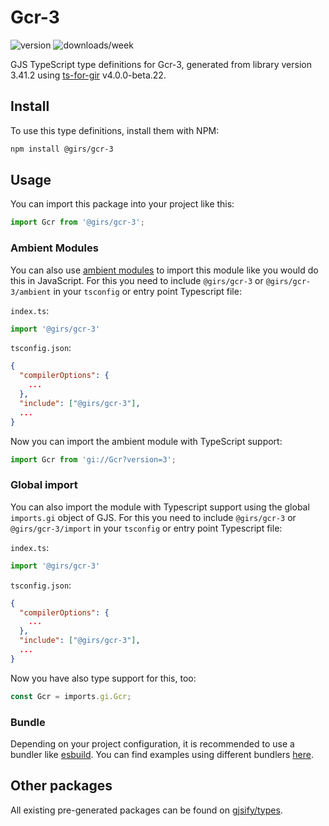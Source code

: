 
# Gcr-3

![version](https://img.shields.io/npm/v/@girs/gcr-3)
![downloads/week](https://img.shields.io/npm/dw/@girs/gcr-3)


GJS TypeScript type definitions for Gcr-3, generated from library version 3.41.2 using [ts-for-gir](https://github.com/gjsify/ts-for-gir) v4.0.0-beta.22.


## Install

To use this type definitions, install them with NPM:
```bash
npm install @girs/gcr-3
```

## Usage

You can import this package into your project like this:
```ts
import Gcr from '@girs/gcr-3';
```

### Ambient Modules

You can also use [ambient modules](https://github.com/gjsify/ts-for-gir/tree/main/packages/cli#ambient-modules) to import this module like you would do this in JavaScript.
For this you need to include `@girs/gcr-3` or `@girs/gcr-3/ambient` in your `tsconfig` or entry point Typescript file:

`index.ts`:
```ts
import '@girs/gcr-3'
```

`tsconfig.json`:
```json
{
  "compilerOptions": {
    ...
  },
  "include": ["@girs/gcr-3"],
  ...
}
```

Now you can import the ambient module with TypeScript support: 

```ts
import Gcr from 'gi://Gcr?version=3';
```

### Global import

You can also import the module with Typescript support using the global `imports.gi` object of GJS.
For this you need to include `@girs/gcr-3` or `@girs/gcr-3/import` in your `tsconfig` or entry point Typescript file:

`index.ts`:
```ts
import '@girs/gcr-3'
```

`tsconfig.json`:
```json
{
  "compilerOptions": {
    ...
  },
  "include": ["@girs/gcr-3"],
  ...
}
```

Now you have also type support for this, too:

```ts
const Gcr = imports.gi.Gcr;
```

### Bundle

Depending on your project configuration, it is recommended to use a bundler like [esbuild](https://esbuild.github.io/). You can find examples using different bundlers [here](https://github.com/gjsify/ts-for-gir/tree/main/examples).

## Other packages

All existing pre-generated packages can be found on [gjsify/types](https://github.com/gjsify/types).


